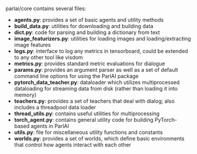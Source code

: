parlai/core contains several files:

- **agents.py**: provides a set of basic agents and utility methods
- **build_data.py**: utilities for downloading and building data
- **dict.py**: code for parsing and building a dictionary from text
- **image_featurizers.py**: utilities for loading images and loading/extracting image features
- **logs.py**: interface to log any metrics in tensorboard, could be extended to any other tool like visdom
- **metrics.py**: provides standard metric evaluations for dialogue
- **params.py**: provides an argument parser as well as a set of default command line options for using the ParlAI package
- **pytorch_data_teacher.py**: dataloader which utilizes multiprocessed dataloading for streaming data from disk (rather than loading it into memory)
- **teachers.py**: provides a set of teachers that deal with dialog; also includes a threadpool data loader
- **thread_utils.py**: contains useful utilities for multiprocessing
- **torch_agent.py**: contains general utility code for building PyTorch-based agents in ParlAI
- **utils.py**: file for miscellaneous utility functions and constants
- **worlds.py**: provides a set of worlds, which define basic environments that control how agents interact with each other
